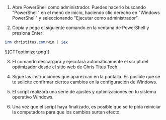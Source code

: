 1. Abre PowerShell como administrador. Puedes hacerlo buscando "PowerShell" en el menú de inicio, haciendo clic derecho en "Windows PowerShell" y seleccionando "Ejecutar como administrador".

2. Copia y pega el siguiente comando en la ventana de PowerShell y presiona Enter:

```PowerShell
irm christitus.com/win | iex


```

![[CTToptimizer.png]]

3. El comando descargará y ejecutará automáticamente el script del optimizador desde el sitio web de Chris Titus Tech.

4. Sigue las instrucciones que aparezcan en la pantalla. Es posible que se te solicite confirmar ciertos cambios en la configuración de Windows.

5. El script realizará una serie de ajustes y optimizaciones en tu sistema operativo Windows.

6. Una vez que el script haya finalizado, es posible que se te pida reiniciar la computadora para que los cambios surtan efecto.